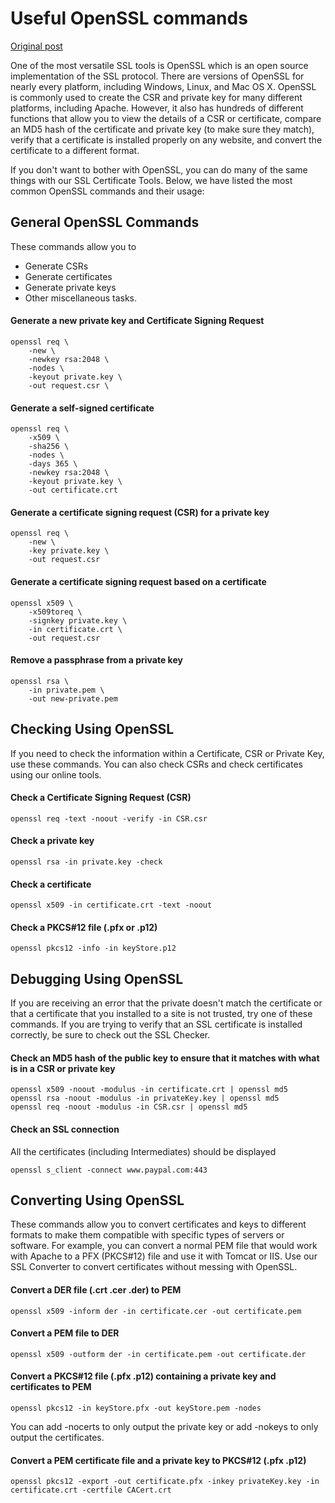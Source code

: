 <!-- date: 2020-07-02 -->
<!-- tags: shell, security -->

# Useful OpenSSL commands

[Original post](https://www.sslshopper.com/article-most-common-openssl-commands.html)

One of the most versatile SSL tools is OpenSSL which is an open source
implementation of the SSL protocol. There are versions of OpenSSL for
nearly every platform, including Windows, Linux, and Mac OS X. OpenSSL
is commonly used to create the CSR and private key for many different
platforms, including Apache. However, it also has hundreds of different
functions that allow you to view the details of a CSR or certificate,
compare an MD5 hash of the certificate and private key (to make sure
they match), verify that a certificate is installed properly on any
website, and convert the certificate to a different format.

If you don't want to bother with OpenSSL, you can do many of the same
things with our SSL Certificate Tools. Below, we have listed the most
common OpenSSL commands and their usage:


## General OpenSSL Commands
These commands allow you to

- Generate CSRs
- Generate certificates
- Generate private keys
- Other miscellaneous tasks.


#### Generate a new private key and Certificate Signing Request

    openssl req \
        -new \
        -newkey rsa:2048 \
        -nodes \
        -keyout private.key \
        -out request.csr \


#### Generate a self-signed certificate

    openssl req \
        -x509 \
        -sha256 \
        -nodes \
        -days 365 \
        -newkey rsa:2048 \
        -keyout private.key \
        -out certificate.crt


#### Generate a certificate signing request (CSR) for a private key

    openssl req \
        -new \
        -key private.key \
        -out request.csr


#### Generate a certificate signing request based on a certificate

    openssl x509 \
        -x509toreq \
        -signkey private.key \
        -in certificate.crt \
        -out request.csr


#### Remove a passphrase from a private key

    openssl rsa \
        -in private.pem \
        -out new-private.pem


## Checking Using OpenSSL

If you need to check the information within a Certificate, CSR or
Private Key, use these commands. You can also check CSRs and
check certificates using our online tools.


#### Check a Certificate Signing Request (CSR)

    openssl req -text -noout -verify -in CSR.csr


#### Check a private key

    openssl rsa -in private.key -check


#### Check a certificate

    openssl x509 -in certificate.crt -text -noout


#### Check a PKCS#12 file (.pfx or .p12)

    openssl pkcs12 -info -in keyStore.p12


## Debugging Using OpenSSL

If you are receiving an error that the private doesn't match
the certificate or that a certificate that you installed to
a site is not trusted, try one of these commands. If you are
trying to verify that an SSL certificate is installed correctly,
be sure to check out the SSL Checker.


#### Check an MD5 hash of the public key to ensure that it matches with what is in a CSR or private key

    openssl x509 -noout -modulus -in certificate.crt | openssl md5
    openssl rsa -noout -modulus -in privateKey.key | openssl md5
    openssl req -noout -modulus -in CSR.csr | openssl md5


#### Check an SSL connection

All the certificates (including Intermediates) should be displayed

    openssl s_client -connect www.paypal.com:443


## Converting Using OpenSSL

These commands allow you to convert certificates and keys to
different formats to make them compatible with specific types
of servers or software. For example, you can convert a normal
PEM file that would work with Apache to a PFX (PKCS#12) file
and use it with Tomcat or IIS. Use our SSL Converter to convert
certificates without messing with OpenSSL.


#### Convert a DER file (.crt .cer .der) to PEM

    openssl x509 -inform der -in certificate.cer -out certificate.pem


#### Convert a PEM file to DER

    openssl x509 -outform der -in certificate.pem -out certificate.der


#### Convert a PKCS#12 file (.pfx .p12) containing a private key and certificates to PEM

    openssl pkcs12 -in keyStore.pfx -out keyStore.pem -nodes

You can add -nocerts to only output the private key or add -nokeys to only output the certificates.


#### Convert a PEM certificate file and a private key to PKCS#12 (.pfx .p12)

    openssl pkcs12 -export -out certificate.pfx -inkey privateKey.key -in certificate.crt -certfile CACert.crt

            
            



<!-- START FOOTER -->
<script src="https://www.gstatic.com/firebasejs/8.10.0/firebase-app.js"></script>
<script src="https://www.gstatic.com/firebasejs/8.10.0/firebase-database.js"></script>

<script src="https://jpedro.github.io/js/v1/data.js"></script>
<script src="https://jpedro.github.io/js/v1/comments.js"></script>
<script defer>Comments.mount(document.body.children[0]);</script>
<!-- END FOOTER -->


        
        
        
        